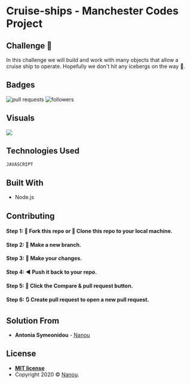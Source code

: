 # Cruise-ships - Manchester Codes Project

<h2 id="challenge-">Challenge 🚢</h2>

In this challenge we will  build and work with many objects that allow a cruise ship to operate. Hopefully we don't hit any icebergs on the way 👀.

## Badges

![pull requests](https://img.shields.io/bitbucket/pr-raw/antoniasymeonidou/Virtual_Pet)
![followers](https://img.shields.io/github/followers/antoniasymeonidou?label=Follow&style=social)

## Visuals

[![](https://docs.google.com/drawings/d/e/2PACX-1vRWHDz6n0ls2dZ9x6tML23bEeFCLhGGKdpk-EwySAzt-VC4W8oXJUw2wn3wC8_CHp2oxr0STMJBeyen/pub?w=700&h=475)](https://www.youtube.com/watch?v=_jDCljFWt9E)


## Technologies Used
```
JAVASCRIPT
```

## Built With

* Node.js 

## Contributing

#### Step 1: 🍴 Fork this repo or  👯 Clone this repo to your local machine.

#### Step 2: 🔨 Make a new branch.

#### Step 3: 💱 Make your changes.

#### Step 4: ◀️ Push it back to your repo.

#### Step 5: 📱 Click the Compare & pull request button.

#### Step 6: 🔃 Create pull request to open a new pull request.

## Solution From

* **Antonia Symeonidou** - [Nanou](https://github.com/antoniasymeonidou)

## License
- **[MIT license](http://opensource.org/licenses/mit-license.php)**
- Copyright 2020 © <a href="https://github.com/antoniasymeonidou">Nanou</a>.
